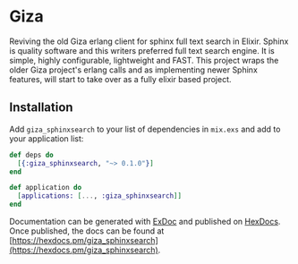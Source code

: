 # Giza

Reviving the old Giza erlang client for sphinx full text search in Elixir. Sphinx is quality software and this writers preferred full text search engine.  It is simple, highly configurable, lightweight and FAST.  This project wraps the older Giza project's erlang calls and as implementing newer Sphinx features, will start to take over as a fully elixir based project.

## Installation

Add `giza_sphinxsearch` to your list of dependencies in `mix.exs` and add to your application list:

```elixir
def deps do
  [{:giza_sphinxsearch, "~> 0.1.0"}]
end
```

```elixir
def application do
  [applications: [..., :giza_sphinxsearch]]
end
```
Documentation can be generated with [ExDoc](https://github.com/elixir-lang/ex_doc)
and published on [HexDocs](https://hexdocs.pm). Once published, the docs can
be found at [https://hexdocs.pm/giza_sphinxsearch](https://hexdocs.pm/giza_sphinxsearch).

